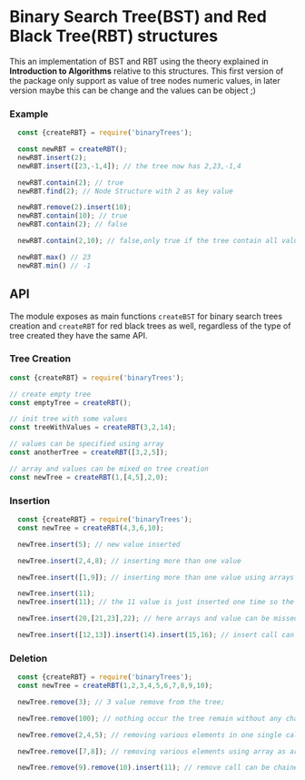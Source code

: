 # Binary Search Tree(BST) and Red Black Tree(RBT) structures

This an implementation of BST and RBT using the theory explained in __Introduction to Algorithms__ relative to this structures. This first version of the package only support as value of tree nodes numeric values, in later version maybe this can be change and the values can be object ;)  

### Example

```js
  const {createRBT} = require('binaryTrees');

  const newRBT = createRBT();
  newRBT.insert(2);
  newRBT.insert([23,-1,4]); // the tree now has 2,23,-1,4

  newRBT.contain(2); // true
  newRBT.find(2); // Node Structure with 2 as key value

  newRBT.remove(2).insert(10);
  newRBT.contain(10); // true
  newRBT.contain(2); // false

  newRBT.contain(2,10); // false,only true if the tree contain all values

  newRBT.max() // 23
  newRBT.min() // -1
```

## API

The module exposes as main functions `createBST` for binary search trees creation and `createRBT` for red black trees as well, regardless of the type of tree created they have the same API.

### Tree Creation
```js
const {createRBT} = require('binaryTrees');

// create empty tree
const emptyTree = createRBT();

// init tree with some values
const treeWithValues = createRBT(3,2,14);

// values can be specified using array
const anotherTree = createRBT([3,2,5]);

// array and values can be mixed on tree creation
const newTree = createRBT(1,[4,5],2,0);
```
### Insertion

```js
  const {createRBT} = require('binaryTrees');
  const newTree = createRBT(4,3,6,10);

  newTree.insert(5); // new value inserted

  newTree.insert(2,4,8); // inserting more than one value

  newTree.insert([1,9]); // inserting more than one value using arrays

  newTree.insert(11);
  newTree.insert(11); // the 11 value is just inserted one time so the tree remain unchanged

  newTree.insert(20,[21,23],22); // here arrays and value can be missed as well

  newTree.insert([12,13]).insert(14).insert(15,16); // insert call can be chained
```

### Deletion

```js
  const {createRBT} = require('binaryTrees');
  const newTree = createRBT(1,2,3,4,5,6,7,8,9,10);

  newTree.remove(3); // 3 value remove from the tree;

  newTree.remove(100); // nothing occur the tree remain without any change

  newTree.remove(2,4,5); // removing various elements in one single call

  newTree.remove([7,8]); // removing various elements using array as argument

  newTree.remove(9).remove(10).insert(11); // remove call can be chained 
```
